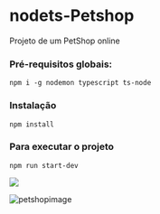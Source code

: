 # nodets-Petshop

Projeto de um PetShop online


### Pré-requisitos globais:
`npm i -g nodemon typescript ts-node`

### Instalação
`npm install`

### Para executar o projeto
`npm run start-dev`

 <img src=”C:\Users\saulo\Downloads\petshopimage.png”>

![petshopimage](C:\Users\saulo\Downloads\petshopimage.png)
